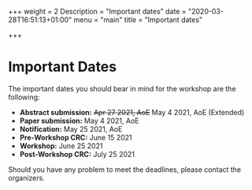 +++
weight = 2
Description = "Important dates"
date = "2020-03-28T16:51:13+01:00"
menu = "main"
title = "Important dates"

+++


# Important Dates


The important dates you should bear in mind for the workshop are the following:

- **Abstract submission:**     ~~Apr 27 2021, AoE~~ May 4 2021, AoE (Extended) 
- **Paper submission:**        May 4 2021, AoE       
- **Notification:**            May 25 2021, AoE
- **Pre-Workshop CRC:**        June 15 2021  
- **Workshop:**                June 25 2021 
- **Post-Workshop CRC:**       July 25 2021  

Should you have any problem to meet the deadlines, please contact the organizers.
